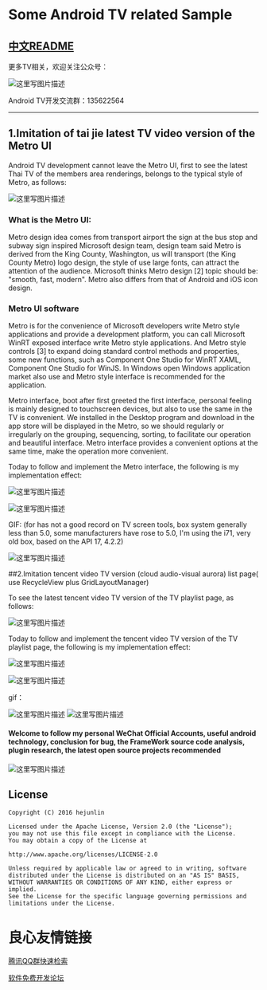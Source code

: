 
# Some Android TV related Sample

## [中文README](/README_CN.md)

更多TV相关，欢迎关注公众号：

![这里写图片描述](https://github.com/hejunlin2013/RedPackage/blob/master/image/qrcode.jpg)

Android TV开发交流群：135622564

---

## 1.Imitation of tai jie latest TV video version of the Metro UI

Android TV development cannot leave the Metro UI, first to see the latest Thai TV of the members area renderings, belongs to the typical style of Metro, as follows:

![这里写图片描述](/images/device-2016-10-13-170829.png)

### What is the Metro UI:

Metro design idea comes from transport airport the sign at the bus stop and subway sign inspired Microsoft design team, design team said Metro is derived from the King County, Washington, us will transport (the King County Metro) logo design, the style of use large fonts, can attract the attention of the audience. Microsoft thinks Metro design [2] topic should be: \"smooth, fast, modern\". Metro also differs from that of Android and iOS icon design.

### Metro UI software

Metro is for the convenience of Microsoft developers write Metro style applications and provide a development platform, you can call Microsoft WinRT exposed interface write Metro style applications. And Metro style controls [3] to expand doing standard control methods and properties, some new functions, such as Component One Studio for WinRT XAML, Component One Studio for WinJS. In Windows open Windows application market also use and Metro style interface is recommended for the application.

Metro interface, boot after first greeted the first interface, personal feeling is mainly designed to touchscreen devices, but also to use the same in the TV is convenient. We installed in the Desktop program and download in the app store will be displayed in the Metro, so we should regularly or irregularly on the grouping, sequencing, sorting, to facilitate our operation and beautiful interface. Metro interface provides a convenient options at the same time, make the operation more convenient.

Today to follow and implement the Metro interface, the following is my implementation effect:

![这里写图片描述](/images/device-2016-10-13-192016.png)

![这里写图片描述](/images/device-2016-10-13-191954.png)

GIF: (for has not a good record on TV screen tools, box system generally less than 5.0, some manufacturers have rose to 5.0, I'm using the i71, very old box, based on the API 17, 4.2.2)

![这里写图片描述](/images/metro.gif)

##2.Imitation tencent video TV version (cloud audio-visual aurora) list page( use RecycleView plus GridLayoutManager)

To see the latest tencent video TV version of the TV playlist page, as follows:

![这里写图片描述](/images/device-2016-10-17-141123.png)

Today to follow and implement the tencent video TV version of the TV playlist page, the following is my implementation effect:

![这里写图片描述](/images/device-2016-10-17-151218.png)

![这里写图片描述](/images/device-2016-10-17-145135.png)

gif：

![这里写图片描述](/images/recycleview_1.gif)
![这里写图片描述](/images/recycleview_2.gif)


#### Welcome to follow my personal WeChat Official Accounts, useful android technology, conclusion for bug, the FrameWork source code analysis, plugin research, the latest open source projects recommended
![这里写图片描述](https://github.com/hejunlin2013/RedPackage/blob/master/image/qrcode.jpg)

License
--------
```
Copyright (C) 2016 hejunlin

Licensed under the Apache License, Version 2.0 (the "License");
you may not use this file except in compliance with the License.
You may obtain a copy of the License at

http://www.apache.org/licenses/LICENSE-2.0

Unless required by applicable law or agreed to in writing, software
distributed under the License is distributed on an "AS IS" BASIS,
WITHOUT WARRANTIES OR CONDITIONS OF ANY KIND, either express or implied.
See the License for the specific language governing permissions and
limitations under the License.
```



 # 良心友情链接

[腾讯QQ群快速检索](http://u.720life.cn/s/8cf73f7c)

[软件免费开发论坛](http://u.720life.cn/s/bbb01dc0)